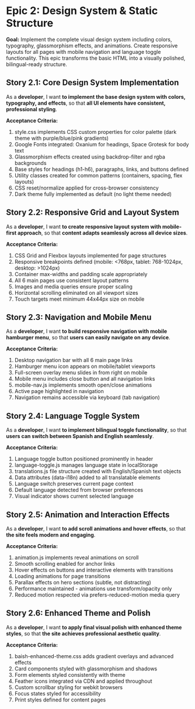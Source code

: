 # Epic 2: Design System & Static Structure

**Goal:** Implement the complete visual design system including colors, typography, glassmorphism effects, and animations. Create responsive layouts for all pages with mobile navigation and language toggle functionality. This epic transforms the basic HTML into a visually polished, bilingual-ready structure.

## Story 2.1: Core Design System Implementation

As a **developer**,
I want **to implement the base design system with colors, typography, and effects**,
so that **all UI elements have consistent, professional styling**.

**Acceptance Criteria:**
1. style.css implements CSS custom properties for color palette (dark theme with purple/blue/pink gradients)
2. Google Fonts integrated: Oxanium for headings, Space Grotesk for body text
3. Glassmorphism effects created using backdrop-filter and rgba backgrounds
4. Base styles for headings (h1-h6), paragraphs, links, and buttons defined
5. Utility classes created for common patterns (containers, spacing, flex layouts)
6. CSS reset/normalize applied for cross-browser consistency
7. Dark theme fully implemented as default (no light theme needed)

## Story 2.2: Responsive Grid and Layout System

As a **developer**,
I want **to create responsive layout system with mobile-first approach**,
so that **content adapts seamlessly across all device sizes**.

**Acceptance Criteria:**
1. CSS Grid and Flexbox layouts implemented for page structures
2. Responsive breakpoints defined (mobile: <768px, tablet: 768-1024px, desktop: >1024px)
3. Container max-widths and padding scale appropriately
4. All 6 main pages use consistent layout patterns
5. Images and media queries ensure proper scaling
6. Horizontal scrolling eliminated on all viewport sizes
7. Touch targets meet minimum 44x44px size on mobile

## Story 2.3: Navigation and Mobile Menu

As a **developer**,
I want **to build responsive navigation with mobile hamburger menu**,
so that **users can easily navigate on any device**.

**Acceptance Criteria:**
1. Desktop navigation bar with all 6 main page links
2. Hamburger menu icon appears on mobile/tablet viewports
3. Full-screen overlay menu slides in from right on mobile
4. Mobile menu includes close button and all navigation links
5. mobile-nav.js implements smooth open/close animations
6. Active page highlighted in navigation
7. Navigation remains accessible via keyboard (tab navigation)

## Story 2.4: Language Toggle System

As a **developer**,
I want **to implement bilingual toggle functionality**,
so that **users can switch between Spanish and English seamlessly**.

**Acceptance Criteria:**
1. Language toggle button positioned prominently in header
2. language-toggle.js manages language state in localStorage
3. translations.js file structure created with English/Spanish text objects
4. Data attributes (data-i18n) added to all translatable elements
5. Language switch preserves current page context
6. Default language detected from browser preferences
7. Visual indicator shows current selected language

## Story 2.5: Animation and Interaction Effects

As a **developer**,
I want **to add scroll animations and hover effects**,
so that **the site feels modern and engaging**.

**Acceptance Criteria:**
1. animation.js implements reveal animations on scroll
2. Smooth scrolling enabled for anchor links
3. Hover effects on buttons and interactive elements with transitions
4. Loading animations for page transitions
5. Parallax effects on hero sections (subtle, not distracting)
6. Performance maintained - animations use transform/opacity only
7. Reduced motion respected via prefers-reduced-motion media query

## Story 2.6: Enhanced Theme and Polish

As a **developer**,
I want **to apply final visual polish with enhanced theme styles**,
so that **the site achieves professional aesthetic quality**.

**Acceptance Criteria:**
1. baish-enhanced-theme.css adds gradient overlays and advanced effects
2. Card components styled with glassmorphism and shadows
3. Form elements styled consistently with theme
4. Feather icons integrated via CDN and applied throughout
5. Custom scrollbar styling for webkit browsers
6. Focus states styled for accessibility
7. Print styles defined for content pages
